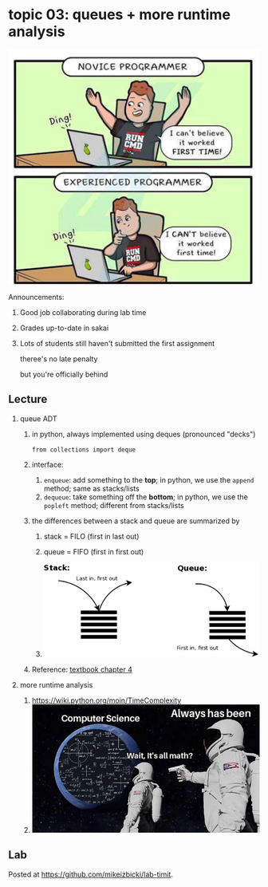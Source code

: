 # topic 03: queues + more runtime analysis

<center>
<img width=600px src=tests.png />
</center>

Announcements:

1. Good job collaborating during lab time
1. Grades up-to-date in sakai
1. Lots of students still haven't submitted the first assignment 

    theree's no late penalty
    
    but you're officially behind

## Lecture

1. queue ADT
    1. in python, always implemented using deques (pronounced "decks")
       ```
       from collections import deque
       ```
    1. interface:
        1. `enqueue`: add something to the **top**; in python, we use the `append` method; same as stacks/lists
        1. `dequeue`: take something off the **bottom**; in python, we use the `popleft` method; different from stacks/lists
    1. the differences between a stack and queue are summarized by
    
        1. stack = FILO (first in last out)

        1. queue = FIFO (first in first out)

        1. <a href=https://gohighbrow.com/stacks-and-queues/><img src=stack-v-queue.png /></a>

    1. Reference: [textbook chapter 4](https://runestone.academy/runestone/books/published/pythonds/BasicDS/toctree.html)

1. more runtime analysis
    1. <https://wiki.python.org/moin/TimeComplexity>
    1. <img src=math.webp />

## Lab

Posted at <https://github.com/mikeizbicki/lab-timit>.
<!--
1. Check your answers for page 9 of the `big-o.pdf` notes.
   (There is nothing to submit for this problem, it is only for your own reference.)
    1. `1 = O(n)`
    1. `3n log(n) = O(n^2)`
    1. `1 = Omega(1/n)`
    1. `log_2 n = Theta(log_3 n)`
    1. `log n = Omega(1/log n)`
    1. `5x10^30 = O(log n)`
    1. `log n = Theta(log n^2)`
    1. `2^n = O(3^n)`
    1. `1/n = O(sqrt(1/n))`
    1. `log n = O( (log n)^2 )`

1.   Complete the following table, where each entry is the runtime of the corresponding function when the input `container` is of the corresponding type.
   Write the runtimes in terms of `n=len(container)` using big-O notation.

   |                        | `str` | `list` | `deque` |
   | ---------------------- | ----- | ------ | ------- |
   | `check_palindrome_1`   |  O(n) |        |         |
   | `check_palindrome_2`   |       |        |         |

   **HINT:**
   The runtimes for indexing into a string are the same as those for indexing a list, which is O(1).
   The runtime for indexing into a deque is O(n).

   **HINT:**
   One of these entries should be asymptotically larger than the others.
-->
